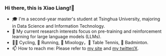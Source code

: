 ### Hi there, this is Xiao Liang!👋

- 🎓 I'm a second-year master's student at Tsinghua University, majoring in Data Science and Information Technology.
- 🔭 My current research interests focus on pre-training and reinforcement learning for large language models (LLMs).
- 🚴‍♂️ Cycling, 🏃 Running, 🍷 Mixology，🏓 Table Tennis, 🏸 Badminton.
- 📫 How to reach me: Please refer to [my site](https://mastervito.github.io/) and [my twitter/X](https://x.com/MasterVito0601).
